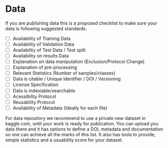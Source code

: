 # Data

If you are publishing data this is a proposed checklist to make sure your data is following suggested standards.

- [ ] Availability of Training Data
- [ ] Availability of Validation Data
- [ ] Availability of Test Data / Test split
- [ ] Availability on results Data
- [ ] Explanation on data manipulation (Exclusion/Protocol Change)
- [ ] Explanation of pre-processing
- [ ] Relevant Statistics (Number of samples/classes)
- [ ] Data is citable / Unique Identifier / DOI / Versioning
- [ ] License Specification
- [ ] Data is indexiable/searchable
- [ ] Acessibility Protocol
- [ ] Reusability Protocol
- [ ] Availability of Metadata (Ideally for each file)

For data repository we recommend to use a private new dataset in kaggle.com, until your work is ready for publication.
You can upload you data there and it has options to define a DOI, metadata and documentation so one can achieve all the marks of this list.
It also has tools to provide, simple statistics and a usuability score for your dataset.
